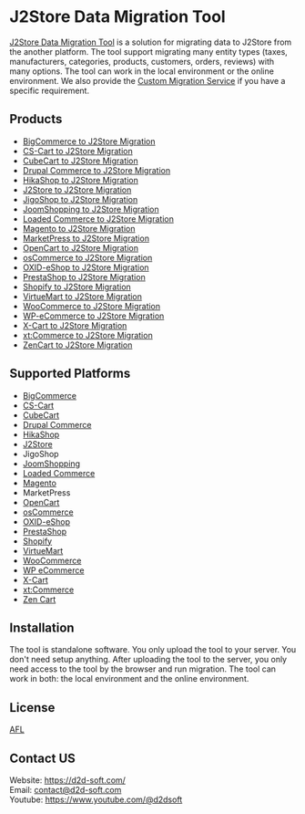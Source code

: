 # J2Store Data Migration Tool
[J2Store Data Migration Tool](https://d2d-soft.com/40-j2store-migration) is a solution for migrating data to J2Store from the another platform. The tool support migrating many entity types (taxes, manufacturers, categories, products, customers, orders, reviews) with many options. The tool can work in the local environment or the online environment. We also provide the [Custom Migration Service](https://d2d-soft.com/migration-services/296-data-migration-customization.html) if you have a specific requirement. 

## Products
- [BigCommerce to J2Store Migration](https://d2d-soft.com/j2store-migration/532-2227-bigcommerce-to-j2store-migration-tool.html#/72-entities-1000)
- [CS-Cart to J2Store Migration](https://d2d-soft.com/j2store-migration/529-2217-cs-cart-to-j2store-migration-tool.html#/72-entities-1000)
- [CubeCart to J2Store Migration](https://d2d-soft.com/j2store-migration/516-2152-cubecart-to-j2store-migration-tool.html#/72-entities-1000)
- [Drupal Commerce to J2Store Migration](https://d2d-soft.com/j2store-migration/530-drupal-commerce-to-j2store-migration-service.html)
- [HikaShop to J2Store Migration](https://d2d-soft.com/j2store-migration/533-2232-hikashop-to-j2store-migration-tool.html#/72-entities-1000)
- [J2Store to J2Store Migration](https://d2d-soft.com/j2store-migration/534-2237-j2store-to-j2store-migration-tool.html#/72-entities-1000)
- [JigoShop to J2Store Migration](https://d2d-soft.com/j2store-migration/541-2262-jigoshop-to-j2store-migration-tool.html#/72-entities-1000)
- [JoomShopping to J2Store Migration](https://d2d-soft.com/j2store-migration/591-2502-joomshopping-to-j2store-migration-tool.html#/72-entities-1000)
- [Loaded Commerce to J2Store Migration](https://d2d-soft.com/j2store-migration/517-2157-loaded-to-j2store-migration-tool.html#/72-entities-1000)
- [Magento to J2Store Migration](https://d2d-soft.com/j2store-migration/518-2162-magento-to-j2store-migration-tool.html#/72-entities-1000)
- [MarketPress to J2Store Migration](https://d2d-soft.com/j2store-migration/566-2382-marketpress-to-j2store-migration-tool.html#/72-entities-1000)
- [OpenCart to J2Store Migration](https://d2d-soft.com/j2store-migration/519-2167-opencart-to-j2store-migration-tool.html#/72-entities-1000)
- [osCommerce to J2Store Migration](https://d2d-soft.com/j2store-migration/520-2172-oscommerce-to-j2store-migration-tool.html#/72-entities-1000)
- [OXID-eShop to J2Store Migration](https://d2d-soft.com/j2store-migration/521-2177-oxid-eshop-to-j2store-migration-tool.html#/72-entities-1000)
- [PrestaShop to J2Store Migration](https://d2d-soft.com/j2store-migration/522-2182-prestashop-to-j2store-migration-tool.html#/72-entities-1000)
- [Shopify to J2Store Migration](https://d2d-soft.com/j2store-migration/531-2222-shopify-to-j2store-migration-tool.html#/72-entities-1000)
- [VirtueMart to J2Store Migration](https://d2d-soft.com/j2store-migration/523-2187-virtuemart-to-j2store-migration-tool.html#/72-entities-1000)
- [WooCommerce to J2Store Migration](https://d2d-soft.com/j2store-migration/524-2192-woocommerce-to-j2store-migration-tool.html#/72-entities-1000)
- [WP-eCommerce to J2Store Migration](https://d2d-soft.com/j2store-migration/525-2197-wp-ecommerce-to-j2store-migration-tool.html#/72-entities-1000)
- [X-Cart to J2Store Migration](https://d2d-soft.com/j2store-migration/526-2202-x-cart-to-j2store-migration-tool.html#/72-entities-1000)
- [xt:Commerce to J2Store Migration](https://d2d-soft.com/j2store-migration/527-2207-xtcommerce-to-j2store-migration-tool.html#/72-entities-1000)
- [ZenCart to J2Store Migration](https://d2d-soft.com/j2store-migration/528-2212-zencart-to-j2store-migration-tool.html#/72-entities-1000)

## Supported Platforms
- [BigCommerce](https://www.bigcommerce.com/)
- [CS-Cart](https://www.cs-cart.com/)
- [CubeCart](https://www.cubecart.com/)
- [Drupal Commerce](https://drupalcommerce.org/)
- [HikaShop](https://www.hikashop.com/)
- [J2Store](https://www.j2store.org/)
- JigoShop
- [JoomShopping](https://extensions.joomla.org/extension/joomshopping/)
- [Loaded Commerce](https://loadedcommerce.com/)
- [Magento](https://magento.com/)
- MarketPress
- [OpenCart](https://www.opencart.com/)
- [osCommerce](https://www.oscommerce.com/)
- [OXID-eShop](https://www.oxid-esales.com)
- [PrestaShop](https://www.prestashop.com)
- [Shopify](https://www.shopify.com/)
- [VirtueMart](https://virtuemart.net/)
- [WooCommerce](https://woocommerce.com/)
- [WP eCommerce](https://wpecommerce.org/)
- [X-Cart](https://www.x-cart.com/)
- [xt:Commerce](https://www.xt-commerce.com/)
- [Zen Cart](https://www.zen-cart.com/)

## Installation
The tool is standalone software. You only upload the tool to your server. You don't need setup anything. After uploading the tool to the server, you only need access to the tool by the browser and run migration. The tool can work in both: the local environment and the online environment.

## License

[AFL](https://d2d-soft.com/license/AFL.txt)

## Contact US
Website: https://d2d-soft.com/ \
Email: contact@d2d-soft.com \
Youtube: https://www.youtube.com/@d2dsoft 